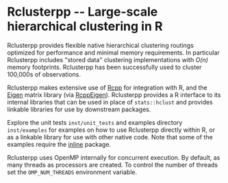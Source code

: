 # Rclusterpp -- Large-scale hierarchical clustering in R

Rclusterpp provides flexible native hierarchical clustering routings optimized
for performance and minimal memory requirements. In particular Rclusterpp
includes "stored data" clustering implementations with *O(n)* memory
footprints. Rclusterpp has been successfully used to cluster 100,000s of observations.

Rclusterpp makes extensive use of
[Rcpp](http://dirk.eddelbuettel.com/code/rcpp.html) for integration with R, and
the [Eigen](http://eigen.tuxfamily.org) matrix library (via
[RcppEigen](http://cran.r-project.org/web/packages/RcppEigen/index.html)).
Rclusterpp provides a R interface to its internal libraries that can be used in
place of `stats::hclust` and provides linkable libraries for use by downstream packages.

Explore the unit tests `inst/unit_tests` and examples directory `inst/examples`
for examples on how to use Rclusterpp directly within R, or as a linkable	library 
for use with other native code. Note that some of the examples
require the [inline](http://cran.r-project.org/web/packages/inline/index.html) package.

Rclusterpp uses OpenMP internally for concurrent execution. By default, as many
threads as processors are created. To control the number of threads set the
`OMP_NUM_THREADS` environment variable.
